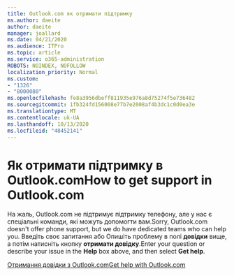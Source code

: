```yaml
---
title: Outlook.com як отримати підтримку
ms.author: daeite
author: daeite
manager: joallard
ms.date: 04/21/2020
ms.audience: ITPro
ms.topic: article
ms.service: o365-administration
ROBOTS: NOINDEX, NOFOLLOW
localization_priority: Normal
ms.custom:
- "1326"
- "8000080"
ms.openlocfilehash: fe8a3956dbeff811935e976a8d75274f5e736482
ms.sourcegitcommit: 1fb324fd156008e77b7e2008af4b3dc1c0d0ea3e
ms.translationtype: MT
ms.contentlocale: uk-UA
ms.lasthandoff: 10/13/2020
ms.locfileid: "48452141"
---
```

# <a name="how-to-get-support-in-outlookcom"></a><span data-ttu-id="523c3-102">Як отримати підтримку в Outlook.com</span><span class="sxs-lookup"><span data-stu-id="523c3-102">How to get support in Outlook.com</span></span>

<span data-ttu-id="523c3-103">На жаль, Outlook.com не підтримує підтримку телефону, але у нас є спеціальні команди, які можуть допомогти вам.</span><span class="sxs-lookup"><span data-stu-id="523c3-103">Sorry, Outlook.com doesn't offer phone support, but we do have dedicated teams who can help you.</span></span>
<span data-ttu-id="523c3-104">Введіть своє запитання або Опишіть проблему в полі **довідки** вище, а потім натисніть кнопку **отримати довідку**.</span><span class="sxs-lookup"><span data-stu-id="523c3-104">Enter your question or describe your issue in the **Help** box above, and then select **Get help**.</span></span>

[<span data-ttu-id="523c3-105">Отримання довідки з Outlook.com</span><span class="sxs-lookup"><span data-stu-id="523c3-105">Get help with Outlook.com</span></span>](https://support.office.com/article/40676ad0-c831-45ac-a023-5be633be798d?wt.mc_id=Office_Outlook_com_Alchemy)

